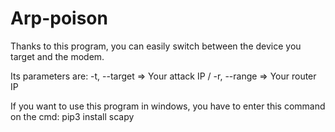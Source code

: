 # Arp-poison
Thanks to this program, you can easily switch between the device you target and the modem.


Its parameters are: -t, --target => Your attack IP / -r, --range => Your router IP


If you want to use this program in windows, you have to enter this command on the cmd: pip3 install scapy 
